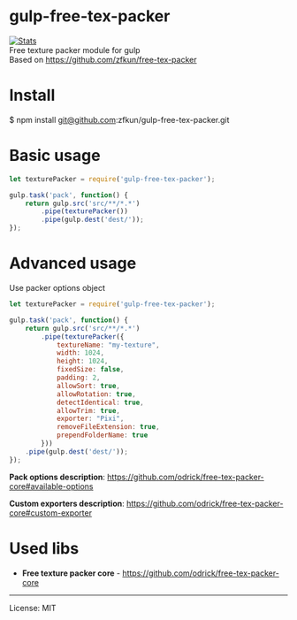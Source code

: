 # gulp-free-tex-packer

[![Stats](https://nodei.co/npm/gulp-free-tex-packer.png?downloads=true&stars=true)](https://www.npmjs.com/package/gulp-free-tex-packer) \
Free texture packer module for gulp \
Based on https://github.com/zfkun/free-tex-packer

# Install
   
$ npm install git@github.com:zfkun/gulp-free-tex-packer.git
   
# Basic usage
```js
let texturePacker = require('gulp-free-tex-packer');

gulp.task('pack', function() {
    return gulp.src('src/**/*.*')
        .pipe(texturePacker())
        .pipe(gulp.dest('dest/'));
});
```

# Advanced usage

Use packer options object

```js
let texturePacker = require('gulp-free-tex-packer');

gulp.task('pack', function() {
    return gulp.src('src/**/*.*')
        .pipe(texturePacker({
            textureName: "my-texture",
            width: 1024,
            height: 1024,
            fixedSize: false,
            padding: 2,
            allowSort: true,
            allowRotation: true,
            detectIdentical: true,
            allowTrim: true,
            exporter: "Pixi",
            removeFileExtension: true,
            prependFolderName: true
        }))
	.pipe(gulp.dest('dest/'));
});
```


**Pack options description**: https://github.com/odrick/free-tex-packer-core#available-options

**Custom exporters description**: https://github.com/odrick/free-tex-packer-core#custom-exporter

# Used libs

* **Free texture packer core** - https://github.com/odrick/free-tex-packer-core

---
License: MIT
